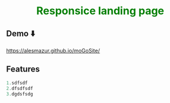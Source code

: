 <h1 align="center" style="color:green" >Responsice landing page</h1>

## Demo ⬇️
   https://alesmazur.github.io/moGoSite/

## Features 

```javascript
1.sdfsdf
2.dfsdfsdf
3.dgdsfsdg
```

